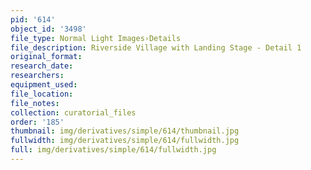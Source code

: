 ```yaml
---
pid: '614'
object_id: '3498'
file_type: Normal Light Images›Details
file_description: Riverside Village with Landing Stage - Detail 1
original_format:
research_date:
researchers:
equipment_used:
file_location:
file_notes:
collection: curatorial_files
order: '185'
thumbnail: img/derivatives/simple/614/thumbnail.jpg
fullwidth: img/derivatives/simple/614/fullwidth.jpg
full: img/derivatives/simple/614/fullwidth.jpg
---
```

